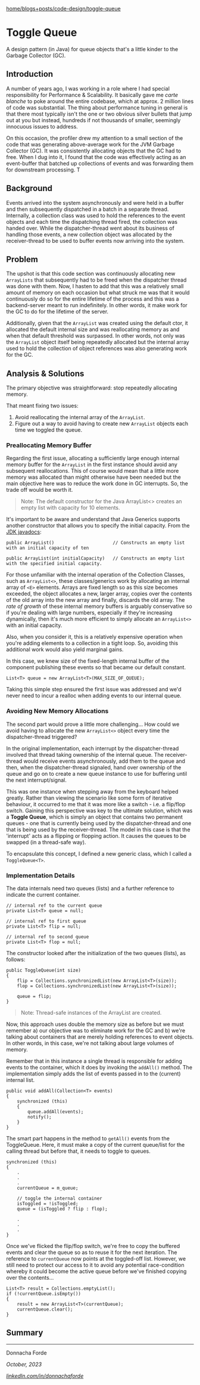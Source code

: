 [home/](https://donnachaforde.github.io)[blogs+posts/](https://donnachaforde.github.io/blogs+posts/)[code-design/](https://donnachaforde.github.io/blogs+posts/code-design/)[toggle-queue](./toggle-queue.md)

# Toggle Queue
A design pattern (in Java) for queue objects that's a little kinder to the Garbage Collector (GC).


## Introduction

A number of years ago, I was working in a role where I had special responsibility for Performance & Scalability. It basically gave me _carte blanche_ to poke around the entire codebase, which at approx. 2 million lines of code was substantial. The thing about performance tuning in general is that there most typically isn't the one or two obvious silver bullets that jump out at you but instead, hundreds if not thousands of smaller, seemingly innocuous issues to address. 

On this occasion, the profiler drew my attention to a small section of the code that was generating above-average work for the JVM Garbage Collector (GC). It was consistently allocating objects that the GC had to free. When I dug into it, I found that the code was effectively acting as an event-buffer that batched up collections of events and was forwarding them for downstream processing. T



## Background
Events arrived into the system asynchronously and were held in a buffer and then subsequently dispatched in a batch in a separate thread. Internally, a collection class was used to hold the references to the event objects and each time the dispatching thread fired, the collection was handed over. While the dispatcher-thread went about its business of handling  those events, a new collection object was allocated by the receiver-thread to be used to buffer events now arriving into the system. 

## Problem

The upshot is that this code section was continuously allocating new `ArrayLists` that subsequently had to be freed when the dispatcher thread was done with them. Now, I hasten to add that this was a relatively small amount of memory on each occasion but what struck me was that it would continuously do so for the entire lifetime of the process and this was a backend-server meant to run indefinitely. In other words, it make work for the GC to do for the lifetime of the server.

Additionally, given that the `ArrayList` was created using the default ctor, it allocated the default internal size and was reallocating memory as and when that default threshold was surpassed. In other words, not only was the `ArrayList` object itself being repeatedly allocated but the internal array used to hold the collection of object references was also generating work for the GC.  

## Analysis & Solutions
The primary objective was straightforward: stop repeatedly allocating memory. 

That meant fixing two issues:

1. Avoid reallocating the internal array of the `ArrayList`.
2. Figure out a way to avoid having to create new  `ArrayList` objects each time we toggled the queue. 


### Preallocating Memory Buffer
Regarding the first issue, allocating a sufficiently large enough internal memory buffer for the `ArrayList` in the first instance should avoid any subsequent reallocations. This of course would mean that a little more memory was allocated than might otherwise have been needed but the main objective here was to reduce the work done in GC interrupts. So, the trade off would be worth it.

>Note: The default constructor for the Java ArrayList<> creates an empty list with capacity for 10 elements. 

It's important to be aware and understand that Java Generics supports another constructor that allows you to specify the initial capacity. From the [JDK javadocs](https://docs.oracle.com/javase/8/docs/api/java/util/ArrayList.html#ArrayList--):



	public ArrayList()						// Constructs an empty list with an initial capacity of ten

	public ArrayList(int initialCapacity)  	// Constructs an empty list with the specified initial capacity.


For those unfamiliar with the internal operation of the Collection Classes, such as `ArrayList<>`, these classes/generics work by allocating an internal array of `<E>` elements. Arrays are fixed length so as this size becomes exceeded, the object allocates a new, larger array, copies over the contents of the old array into the new array and finally, discards the old array. The _rate of growth_ of these internal memory buffers is arguably conservative so if you're dealing with large numbers, especially if they're increasing dynamically, then it's much more efficient to simply allocate an `ArrayList<>` with an initial capacity. 

Also, when you consider it, this is a relatively expensive operation when you're adding elements to a collection in a tight loop. So, avoiding this additional work would also yield marginal gains. 

In this case, we knew size of the fixed-length internal buffer of the component publishing these events so that became our default constant. 

	List<T> queue = new ArrayList<T>(MAX_SIZE_OF_QUEUE);

Taking this simple step ensured the first issue was addressed and we'd never need to incur a realloc when adding events to our internal queue. 

### Avoiding New Memory Allocations
The second part would prove a little more challenging... How could we avoid having to allocate the new `ArrayList<>` object every time the dispatcher-thread triggered?

In the original implementation, each interrupt by the dispatcher-thread involved that thread taking ownership of the internal queue. The receiver-thread would receive events asynchronously, add them to the queue and then, when the dispatcher-thread signaled, hand over ownership of the queue and go on to create a new queue instance to use for buffering until the next interrupt/signal. 

This was one instance when stepping away from the keyboard helped greatly. Rather than viewing the scenario like some form of iterative behaviour, it occurred to me that it was more like a switch - i.e. a flip/flop switch. Gaining this perspective was key to the ultimate solution, which was a **Toggle Queue**, which is simply an object that contains two permanent queues - one that is currently being used by the dispatcher-thread and one that is being used by the receiver-thread. The model in this case is that the 'interrupt' acts as a flipping or flopping action. It causes the queues to be swapped (in a thread-safe way). 

To encapsulate this concept, I defined a new generic class, which I called a `ToggleQueue<T>`. 

### Implementation Details
The data internals need two queues (lists) and a further reference to indicate the current container. 


    // internal ref to the current queue
    private List<T> queue = null;

    // internal ref to first queue
    private List<T> flip = null;

    // internal ref to second queue
    private List<T> flop = null;


The constructor looked after the initialization of the two queues (lists), as follows:

  	public ToggleQueue(int size)
    {
        flip = Collections.synchronizedList(new ArrayList<T>(size));
        flop = Collections.synchronizedList(new ArrayList<T>(size));
        
		queue = flip;
    }

>Note: Thread-safe instances of the ArrayList are created.


Now, this approach uses double the memory size as before but we must remember a) our objective was to eliminate work for the GC and b) we're talking about containers that are merely holding references to event objects. In other words, in this case, we're not talking about large volumes of memory. 

Remember that in this instance a single thread is responsible for adding events to the container, which it does by invoking the `addAll()` method. The implementation simply adds the list of events passed in to the (current) internal list. 

   	public void addAll(Collection<T> events)
    {
        synchronized (this)
        {
            queue.addAll(events);
            notify();
        }
    }


The smart part happens in the method to `getAll()` events from the ToggleQueue. Here, it must make a copy of the current queue/list for the calling thread but before that, it needs to toggle to queues. 

	synchronized (this)
	{
		.
		. 
		.
		currentQueue = m_queue;

		// toggle the internal container
		isToggled = !isToggled;
		queue = (isToggled ? flip : flop);

		.
		.
		.
	}

Once we've flicked the flip/flop switch, we're free to copy the buffered events and clear the queue so as to reuse it for the next iteration. The reference to `currentQueue` now points at the toggled-off list. However, we still need to protect our access to it to avoid any potential race-condition whereby it could become the active queue before we've finished copying over the contents...

	List<T> result = Collections.emptyList();
	if (!currentQueue.isEmpty())
	{
		result = new ArrayList<T>(currentQueue);
		currentQueue.clear();
	}

## Summary

***
Donnacha Forde

_October, 2023_

_[linkedIn.com/in/donnachaforde](https://www.linkedin.com/in/donnachaforde)_